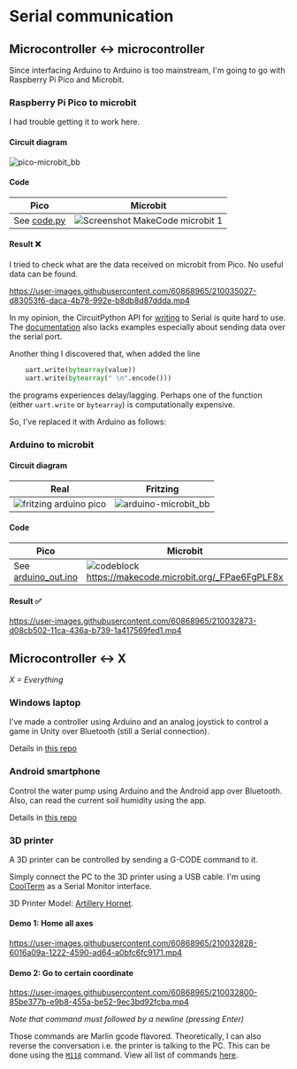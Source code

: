 # Serial communication

## Microcontroller :left_right_arrow: microcontroller

Since interfacing Arduino to Arduino is too mainstream, I'm going to go with Raspberry Pi Pico and Microbit.

### Raspberry Pi Pico to microbit

I had trouble getting it to work here.

#### Circuit diagram

![pico-microbit_bb](https://user-images.githubusercontent.com/60868965/210035003-83a06d14-5a02-462b-934f-a9f1278fa6d1.png)

#### Code

| Pico                                                                                                     | Microbit                                                                                                                                 |
| -------------------------------------------------------------------------------------------------------- | ---------------------------------------------------------------------------------------------------------------------------------------- |
| See [code.py](https://github.com/iqfareez/mcte4342-embedded-system-design/blob/main/Week11/pico/code.py) | ![Screenshot MakeCode microbit 1](https://user-images.githubusercontent.com/60868965/210035118-5fd8354e-fdb7-4459-bc55-b92c77a8d07f.png) |

#### Result :x:

I tried to check what are the data received on microbit from Pico. No useful data can be found.

https://user-images.githubusercontent.com/60868965/210035027-d83053f6-daca-4b78-992e-b8db8d87ddda.mp4

In my opinion, the CircuitPython API for [writing](https://docs.circuitpython.org/en/latest/shared-bindings/busio/#busio.UART.write) to Serial is quite hard to use. The [documentation](https://learn.adafruit.com/circuitpython-essentials/circuitpython-uart-serial) also lacks examples especially about sending data over the serial port.

Another thing I discovered that, when added the line

```python
    uart.write(bytearray(value))
    uart.write(bytearray(" \n".encode()))
```

the programs experiences delay/lagging. Perhaps one of the function (either `uart.write` or `bytearray`) is computationally expensive.

So, I've replaced it with Arduino as follows:

### Arduino to microbit

#### Circuit diagram

| Real                                                                                                                            | Fritzing                                                                                                                      |
| ------------------------------------------------------------------------------------------------------------------------------- | ----------------------------------------------------------------------------------------------------------------------------- |
| ![fritzing arduino pico](https://user-images.githubusercontent.com/60868965/210032863-39923713-a0db-436c-9b9e-db22325c7acd.jpg) | ![arduino-microbit_bb](https://user-images.githubusercontent.com/60868965/210034974-f1ab210c-2e2a-43f5-9c47-b5ae2978d5bf.png) |

#### Code

| Pico                                                                                                                            | Microbit                                                                                                                                                        |
| ------------------------------------------------------------------------------------------------------------------------------- | --------------------------------------------------------------------------------------------------------------------------------------------------------------- |
| See [arduino_out.ino](https://github.com/iqfareez/mcte4342-embedded-system-design/blob/main/Week11/arduino_out/arduino_out.ino) | ![codeblock](https://user-images.githubusercontent.com/60868965/210035072-f2fdbd42-d6c3-4de2-afbe-d6f805652e70.png) https://makecode.microbit.org/_FPae6FgPLF8x |

#### Result :white_check_mark:

https://user-images.githubusercontent.com/60868965/210032873-d08cb502-11ca-436a-b739-1a417569fed1.mp4

## Microcontroller :left_right_arrow: X

_X = Everything_

### Windows laptop

I've made a controller using Arduino and an analog joystick to control a game in Unity over Bluetooth (still a Serial connection).

Details in [this repo](https://github.com/iqfareez/Unity-Bluetooth-Arduino)

### Android smartphone

Control the water pump using Arduino and the Android app over Bluetooth. Also, can read the current soil humidity using the app.

Details in [this repo](https://github.com/iqfareez/soil_humidity)

### 3D printer

A 3D printer can be controlled by sending a G-CODE command to it.

Simply connect the PC to the 3D printer using a USB cable. I'm using [CoolTerm](https://freeware.the-meiers.org/) as a Serial Monitor interface.

3D Printer Model: [Artillery Hornet](https://my.cytron.io/p-artillery-hornet-3d-printer-partially-assembled-diy-kit?ref=99Y7TxrNIn6Jo).

#### Demo 1: Home all axes

https://user-images.githubusercontent.com/60868965/210032828-6016a09a-1222-4590-ad64-a0bfc6fc9171.mp4

#### Demo 2: Go to certain coordinate

https://user-images.githubusercontent.com/60868965/210032800-85be377b-e9b8-455a-be52-9ec3bd92fcba.mp4

_Note that command must followed by a newline (pressing Enter)_

Those commands are Marlin gcode flavored. Theoretically, I can also reverse the conversation i.e. the printer is talking to the PC. This can be done using the [`M118`](https://marlinfw.org/docs/gcode/M118.html) command. View all list of commands [here](https://marlinfw.org/meta/gcode/).
